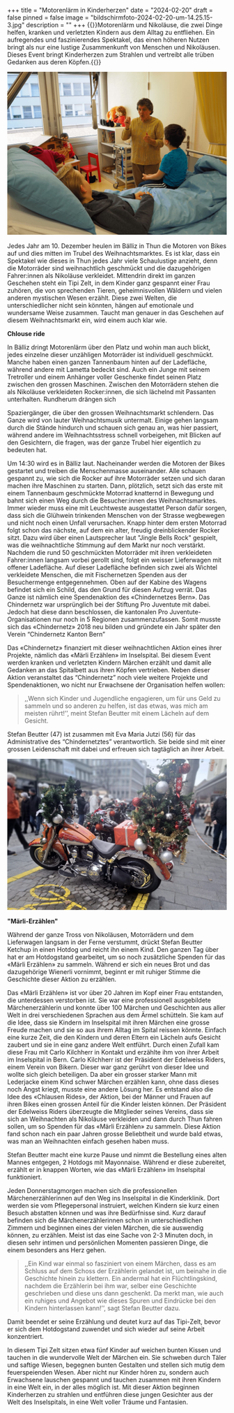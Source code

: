 +++
title = "Motorenlärm in Kinderherzen"
date = "2024-02-20"
draft = false
pinned = false
image = "bildschirmfoto-2024-02-20-um-14.25.15-3.jpg"
description = ""
+++
{{<lead>}}Motorenlärm und Nikoläuse, die zwei Dinge helfen, kranken und verletzten Kindern aus dem Alltag zu entfliehen. Ein aufregendes und faszinierendes Spektakel, das einen höheren Nutzen bringt als nur eine lustige Zusammenkunft von Menschen und Nikoläusen. Dieses Event bringt Kinderherzen zum Strahlen und vertreibt alle trüben Gedanken aus deren Köpfen.{{</lead>}}

![Märlierzählerin im Inselspital (Bild: von Stefan Beuter Chindernetz Kanton Bern)](bildschirmfoto-2024-02-20-um-14.25.15-3.jpg)

Jedes Jahr am 10. Dezember heulen im Bälliz in Thun die Motoren von Bikes auf und dies mitten im Trubel des Weihnachtsmarktes. Es ist klar, dass ein Spektakel wie dieses in Thun jedes Jahr viele Schaulustige anzieht, denn die Motorräder sind weihnachtlich geschmückt und die dazugehörigen Fahrer:innen als Nikoläuse verkleidet. Mittendrin direkt im ganzen Geschehen steht ein Tipi Zelt, in dem Kinder ganz gespannt einer Frau zuhören, die von sprechenden Tieren, geheimnisvollen Wäldern und vielen anderen mystischen Wesen erzählt. Diese zwei Welten, die unterschiedlicher nicht sein könnten, hängen auf emotionale und wundersame Weise zusammen. Taucht man genauer in das Geschehen auf diesem Weihnachtsmarkt ein, wird einem auch klar wie.

**Chlouse ride**

In Bälliz dringt Motorenlärm über den Platz und wohin man auch blickt, jedes einzelne dieser unzähligen Motorräder ist individuell geschmückt. Manche haben einen ganzen Tannenbaum hinten auf der Ladefläche, während andere mit Lametta bedeckt sind. Auch ein Junge mit seinem Tretroller und einem Anhänger voller Geschenke findet seinen Platz zwischen den grossen Maschinen. Zwischen den Motorrädern stehen die als Nikoläuse verkleideten Rocker:innen, die sich lächelnd mit Passanten unterhalten. Rundherum drängen sich

Spaziergänger, die über den grossen Weihnachtsmarkt schlendern. Das Ganze wird von lauter Weihnachtsmusik untermalt. Einige gehen langsam durch die Stände hindurch und schauen sich genau an, was hier passiert, während andere im Weihnachtsstress schnell vorbeigehen, mit Blicken auf den Gesichtern, die fragen, was der ganze Trubel hier eigentlich zu bedeuten hat.

Um 14:30 wird es in Bälliz laut. Nacheinander werden die Motoren der Bikes gestartet und treiben die Menschenmasse auseinander. Alle schauen gespannt zu, wie sich die Rocker auf ihre Motorräder setzen und sich daran machen ihre Maschinen zu starten. Dann, plötzlich, setzt sich das erste mit einem Tannenbaum geschmückte Motorrad knatternd in Bewegung und bahnt sich einen Weg durch die Besucher:innen des Weihnachtsmarktes. Immer wieder muss eine mit Leuchtweste ausgestattet Person dafür sorgen, dass sich die Glühwein trinkenden Menschen von der Strasse wegbewegen und nicht noch einen Unfall verursachen. Knapp hinter dem ersten Motorrad folgt schon das nächste, auf dem ein alter, freudig dreinblickender Rocker sitzt. Dazu wird über einen Lautsprecher laut "Jingle Bells Rock" gespielt, was die weihnachtliche Stimmung auf dem Markt nur noch verstärkt.  Nachdem die rund 50 geschmückten Motorräder mit ihren verkleideten Fahrer:innen langsam vorbei gerollt sind, folgt ein weisser Lieferwagen mit offener Ladefläche. Auf dieser Ladefläche befinden sich zwei als Wichtel verkleidete Menschen, die mit Fischernetzen Spenden aus der Besuchermenge entgegennehmen. Oben auf der Kabine des Wagens befindet sich ein Schild, das den Grund für diesen Aufzug verrät. Das Ganze ist nämlich eine Spendenaktion des «Chindernetzes Bern». Das Chindernetz war ursprünglich bei der Stiftung Pro Juventute mit dabei. Jedoch hat diese dann beschlossen, die kantonalen Pro Juventute-Organisationen nur noch in 5 Regionen zusammenzufassen. Somit musste sich das «Chindernetz» 2018 neu bilden und gründete ein Jahr später den Verein “Chindernetz Kanton Bern”

Das «Chindernetz» finanziert mit dieser weihnachtlichen Aktion eines ihrer Projekte, nämlich das «Märli Erzählen» im Inselspital. Bei diesem Event werden kranken und verletzten Kindern Märchen erzählt und damit alle Gedanken an das Spitalbett aus ihren Köpfen vertrieben. Neben dieser Aktion veranstaltet das “Chindernetz” noch viele weitere Projekte und Spendenaktionen, wo nicht nur Erwachsene der Organisation helfen wollen:

> ,,Wenn sich Kinder und Jugendliche engagieren, um für uns Geld zu sammeln und so anderen zu helfen, ist das etwas, was mich am meisten rührt!’’, meint Stefan Beutter mit einem Lächeln auf dem Gesicht. 

Stefan Beutter (47) ist zusammen mit Eva Maria Jutzi (56) für das Administrative des “Chindernetztes” verantwortlich. Sie beide sind mit einer grossen Leidenschaft mit dabei und erfreuen sich tagtäglich an ihrer Arbeit.

![Ein Tannenbaum als Gepäck (Bild: Milo Abplanalp)](bildschirmfoto-2024-02-20-um-16.13.12.jpg)

**"Märli-Erzählen"**

Während der ganze Tross von Nikoläusen, Motorrädern und dem Lieferwagen langsam in der Ferne verstummt, drückt Stefan Beutter Ketchup in einen Hotdog und reicht ihn einem Kind. Den ganzen Tag über hat er am Hotdogstand gearbeitet, um so noch zusätzliche Spenden für das «Märli Erzählen» zu sammeln. Während er sich ein neues Brot und das dazugehörige Wienerli vornimmt, beginnt er mit ruhiger Stimme die Geschichte dieser Aktion zu erzählen. 

Das «Märli Erzählen» ist vor über 20 Jahren im Kopf einer Frau entstanden, die unterdessen verstorben ist. Sie war eine professionell ausgebildete Märchenerzählerin und konnte über 100 Märchen und Geschichten aus aller Welt in drei verschiedenen Sprachen aus dem Ärmel schütteln. Sie kam auf die Idee, dass sie Kindern im Inselspital mit ihren Märchen eine grosse Freude machen und sie so aus ihrem Alltag im Spital reissen könnte. Einfach eine kurze Zeit, die den Kindern und deren Eltern ein Lächeln aufs Gesicht zaubert und sie in eine ganz andere Welt entführt. Durch einen Zufall kam diese Frau mit Carlo Kilchherr in Kontakt und erzählte ihm von ihrer Arbeit im Inselspital in Bern. Carlo Kilchherr ist der Präsident der Edelweiss Riders, einem Verein von Bikern. Dieser war ganz gerührt von dieser Idee und wollte sich gleich beteiligen. Da aber ein grosser starker Mann mit Lederjacke einem Kind schwer Märchen erzählen kann, ohne dass dieses noch Angst kriegt, musste eine andere Lösung her. Es entstand also die Idee des «Chlausen Rides», der Aktion, bei der Männer und Frauen auf ihren Bikes einen grossen Anteil für die Kinder leisten können. Der Präsident der Edelweiss Riders überzeugte die Mitglieder seines Vereins, dass sie sich an Weihnachten als Nikoläuse verkleiden und dann durch Thun fahren sollen, um so Spenden für das «Märli Erzählen» zu sammeln. Diese Aktion fand schon nach ein paar Jahren grosse Beliebtheit und wurde bald etwas, was man an Weihnachten einfach gesehen haben muss. 

Stefan Beutter macht eine kurze Pause und nimmt die Bestellung eines alten Mannes entgegen, 2 Hotdogs mit Mayonnaise. Während er diese zubereitet, erzählt er in knappen Worten, wie das «Märli Erzählen» im Inselspital funktioniert.

Jeden Donnerstagmorgen machen sich die professionellen Märchenerzählerinnen auf den Weg ins Inselspital in die Kinderklinik. Dort werden sie vom Pflegepersonal instruiert, welchen Kindern sie kurz einen Besuch abstatten können und was ihre Bedürfnisse sind. Kurz darauf befinden sich die Märchenerzählerinnen schon in unterschiedlichen Zimmern und beginnen eines der vielen Märchen, die sie auswendig können, zu erzählen. Meist ist das eine Sache von 2-3 Minuten doch, in diesen sehr intimen und persönlichen Momenten passieren Dinge, die einem besonders ans Herz gehen.  

> ,,Ein Kind war einmal so fasziniert von einem Märchen, dass es am Schluss auf dem Schoss der Erzählerin gelandet ist, um beinahe in die Geschichte hinein zu klettern. Ein andermal hat ein Flüchtlingskind, nachdem die Erzählerin bei ihm war, selber eine Geschichte geschrieben und diese uns dann geschenkt. Da merkt man, wie auch ein ruhiges und Angebot wie dieses Spuren und Eindrücke bei den Kindern hinterlassen kann!’’, sagt Stefan Beutter dazu. 

Damit beendet er seine Erzählung und deutet kurz auf das Tipi-Zelt, bevor er sich dem Hotdogstand zuwendet und sich wieder auf seine Arbeit konzentriert. 

In diesem Tipi Zelt sitzen etwa fünf Kinder auf weichen bunten Kissen und tauchen in die wundervolle Welt der Märchen ein. Sie schweben durch Täler und saftige Wiesen, begegnen bunten Gestalten und stellen sich mutig dem feuerspeienden Wesen. Aber nicht nur Kinder hören zu, sondern auch Erwachsene lauschen gespannt und tauchen zusammen mit ihren Kindern in eine Welt ein, in der alles möglich ist. Mit dieser Aktion beginnen Kinderherzen zu strahlen und entführen diese jungen Gesichter aus der Welt des Inselspitals, in eine Welt voller Träume und Fantasien.